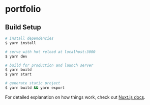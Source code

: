 # portfolio

## Build Setup

```bash
# install dependencies
$ yarn install

# serve with hot reload at localhost:3000
$ yarn dev

# build for production and launch server
$ yarn build
$ yarn start

# generate static project
$ yarn build && yarn export
```

For detailed explanation on how things work, check out [Nuxt.js docs](https://nuxtjs.org).
